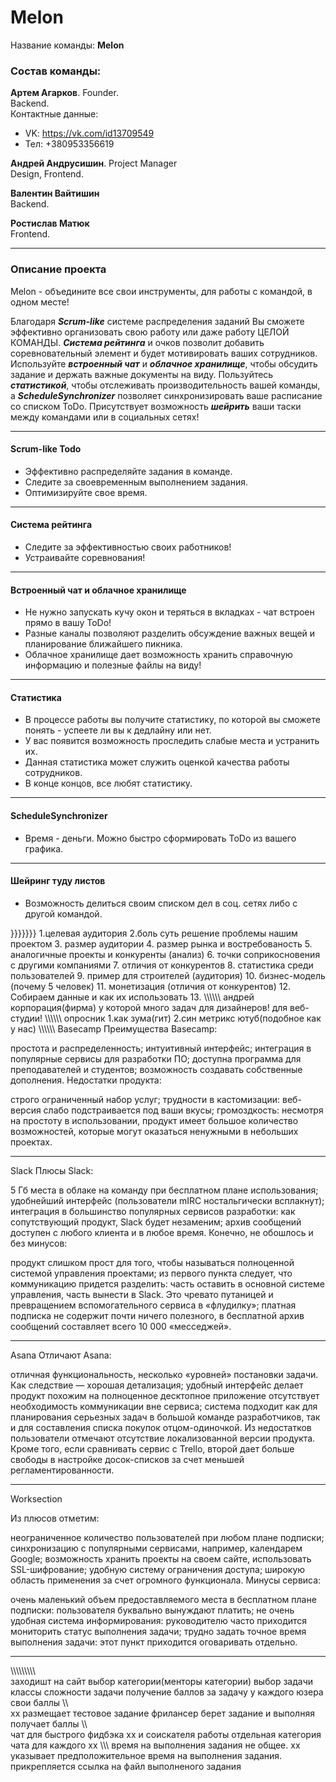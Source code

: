 # Melon

Название команды: **Melon**

### Состав команды:
**Артем Агарков**. Founder.  
Backend.  
Контактные данные:
* VK: https://vk.com/id13709549
* Тел: +380953356619

**Андрей Андрусишин**. Project Manager  
Design, Frontend.  

**Валентин Вайтишин**     
Backend.  

**Ростислав Матюк**   
Frontend.

--------

### Описание проекта
Melon - объедините все свои инструменты, для работы с командой, в одном месте!

Благодаря ***Scrum-like*** системе распределения заданий Вы сможете эффективно организовать свою работу или даже работу ЦЕЛОЙ КОМАНДЫ. ***Система рейтинга*** и очков позволит добавить соревновательный элемент и будет мотивировать ваших сотрудников. Используйте ***встроенный чат*** и ***облачное хранилище***, чтобы обсудить задание и держать важные документы на виду. Пользуйтесь ***статистикой***, чтобы отслеживать производительность вашей команды, а ***ScheduleSynchronizer*** позволяет синхронизировать ваше расписание со списком ToDo. Присутствует возможность ***шейрить*** ваши таски между командами или в социальных сетях!

--------

#### Scrum-like Todo

* Эффективно распределяйте задания в команде.
* Следите за своевременным выполнением задания.
* Оптимизируйте свое время.

--------

#### Система рейтинга
* Следите за эффективностью своих работников!
* Устраивайте соревнования!

--------

#### Встроенный чат и облачное хранилище
* Не нужно запускать кучу окон и теряться в вкладках - чат встроен прямо в вашу ToDo!
* Разные каналы позволяют разделить обсуждение важных вещей и планирование ближайшего пикника.
* Облачное хранилище дает возможность хранить справочную информацию и полезные файлы на виду!

--------

#### Статистика
* В процессе работы вы получите статистику, по которой вы сможете понять - успеете ли вы к дедлайну или нет.
* У вас появится возможность проследить слабые места и устранить их.
* Данная статистика может служить оценкой качества работы сотрудников.
* В конце концов, все любят статистику.

--------

#### ScheduleSynchronizer
* Время - деньги. Можно быстро сформировать ToDo из вашего графика.

--------

#### Шейринг туду листов
* Возможность делиться своим списком дел в соц. сетях либо с другой командой.


}}}}}}}
1.целевая аудитория
2.боль суть решение проблемы нашим проектом
3. размер аудитории
4. размер рынка и востребованость
5. аналогичные проекты и конкуренты (анализ)
6. точки соприкосновения с другими компаниями
7. отличия от конкурентов
8. статистика среди пользователей
9. пример для строителей (аудитория)
10. бизнес-модель (почему 5 человек)
11. монетизация (отличия от конкурентов)
12. Собираем данные и как их использовать
13.
\\\\\\\\\\\\
андрей
корпорация(фирма) у которой много задач
для дизайнеров!
для веб-студии!
\\\\\\\\\\\\
опросник
1.как зума(гит)
2.син метрикс ютуб(подобное как у нас)
\\\\\\\\\\\\
Basecamp
Преимущества Basecamp:

простота и распределенность;
интуитивный интерфейс;
интеграция в популярные сервисы для разработки ПО;
доступна программа для преподавателей и студентов;
возможность создавать собственные дополнения.
Недостатки продукта:

строго ограниченный набор услуг;
трудности в кастомизации: веб-версия слабо подстраивается под ваши вкусы;
громоздкость: несмотря на простоту в использовании, продукт имеет большое количество возможностей, которые могут оказаться ненужными в небольших проектах.

******************

Slack
Плюсы Slack:

5 Гб места в облаке на команду при бесплатном плане использования;
удобнейший интерфейс (пользователи mIRC ностальгически всплакнут);
интеграция в большинство популярных сервисов разработки: как сопутствующий продукт, Slack будет незаменим;
архив сообщений доступен с любого клиента и в любое время.
Конечно, не обошлось и без минусов:

продукт слишком прост для того, чтобы называться полноценной системой управления проектами;
из первого пункта следует, что коммуникацию придется разделить: часть оставить в основной системе управления, часть вынести в Slack. Это чревато путаницей и превращением вспомогательного сервиса в «флудилку»;
платная подписка не содержит почти ничего полезного, в бесплатной архив сообщений составляет всего 10 000 «месседжей».


******************


Asana
Отличают Asana:

отличная функциональность, несколько «уровней» постановки задачи. Как следствие — хорошая детализация;
удобный интерфейс делает продукт похожим на полноценное десктопное приложение
отсутствует необходимость коммуникации вне сервиса;
система подходит как для планирования серьезных задач в большой команде разработчиков, так и для составления списка покупок отцом-одиночкой.
Из недостатков пользователи отмечают отсутствие локализованной версии продукта. Кроме того, если сравнивать сервис с Trello, второй дает больше свободы в настройке досок-списков за счет меньшей регламентированности.

*******************

Worksection

Из плюсов отметим:

неограниченное количество пользователей при любом плане подписки;
синхронизацию с популярными сервисами, например, календарем Google;
возможность хранить проекты на своем сайте, использовать SSL-шифрование;
удобную систему ограничения доступа;
широкую область применения за счет огромного функционала.
Минусы сервиса:

очень маленький объем предоставляемого места в бесплатном плане подписки: пользователя буквально вынуждают платить;
не очень удобная система информирования: руководителю часто приходится мониторить статус выполнения задачи;
трудно задать точное время выполнения задачи: этот пункт приходится оговаривать отдельно.

*******************
\\\\\\\\\\\\\\\\\\\
заходишт на сайт
выбор категории(менторы категории)
выбор задачи
классы сложности задачи
получение баллов за задачу
у каждого юзера свои баллы
\\\\\
хх размещает тестовое задание
фрилансер берет задание и выполняя получает баллы
\\\\\
чат для быстрого фидбэка хх и соискателя работы
отдельная категория чата для каждого хх
\\\\\\
время на выполнения задания не общее. хх указывает предположительное  время на выполнения задания. прикрепляется ссылка на файл выполненого задания
